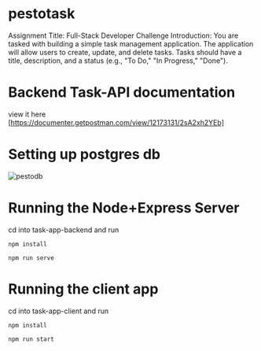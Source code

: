 # pestotask
Assignment Title: Full-Stack Developer Challenge  Introduction: You are tasked with building a simple task management application. The application will allow users to create, update, and delete tasks. Tasks should have a title, description, and a status (e.g., "To Do," "In Progress," "Done").


# Backend Task-API documentation
view it here [https://documenter.getpostman.com/view/12173131/2sA2xh2YEb]

# Setting up postgres db
![pestodb](https://github.com/owais34/pestotask/assets/37238759/d3967de6-40d0-441e-b7ea-06f11f79f5d4)

# Running the Node+Express Server
cd into task-app-backend and run
```
npm install
```
```
npm run serve
```

# Running the client app
cd into task-app-client and run
```
npm install 
```
```
npm run start
```
